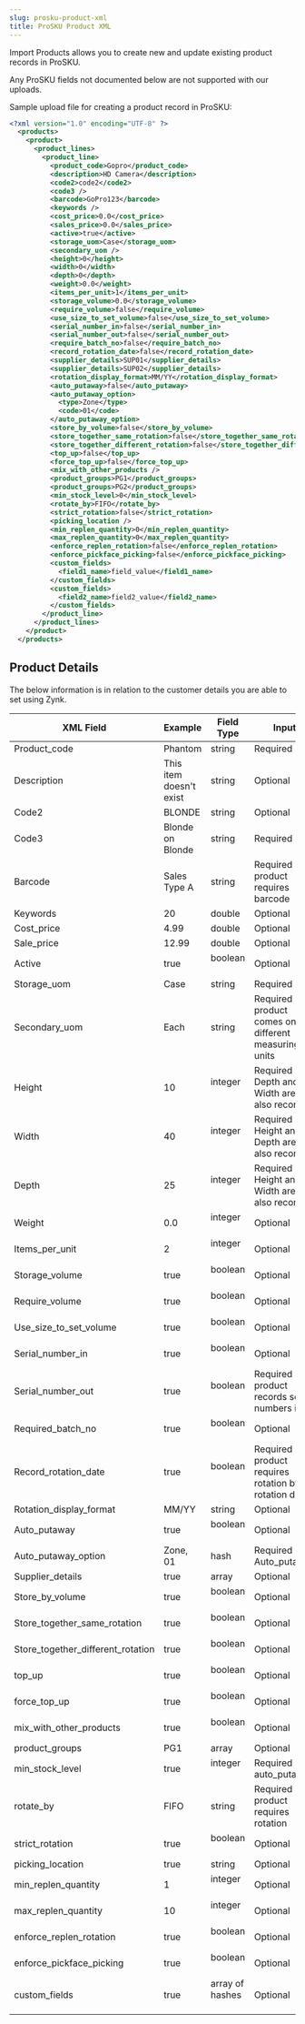 ```yaml
---
slug: prosku-product-xml
title: ProSKU Product XML
---
```

Import Products allows you to create new and update existing product records in ProSKU. 

Any ProSKU fields not documented below are not supported with our uploads. 

Sample upload file for creating a product record in ProSKU:

```xml
<?xml version="1.0" encoding="UTF-8" ?>
  <products>
    <product>
      <product_lines>
        <product_line>
          <product_code>Gopro</product_code>
          <description>HD Camera</description>
          <code2>code2</code2>
          <code3 />
          <barcode>GoPro123</barcode>
          <keywords />
          <cost_price>0.0</cost_price>
          <sales_price>0.0</sales_price>
          <active>true</active>
          <storage_uom>Case</storage_uom>
          <secondary_uom />
          <height>0</height>
          <width>0</width>
          <depth>0</depth>
          <weight>0.0</weight>
          <items_per_unit>1</items_per_unit>
          <storage_volume>0.0</storage_volume>
          <require_volume>false</require_volume>
          <use_size_to_set_volume>false</use_size_to_set_volume>
          <serial_number_in>false</serial_number_in>
          <serial_number_out>false</serial_number_out>
          <require_batch_no>false</require_batch_no>
          <record_rotation_date>false</record_rotation_date>
          <supplier_details>SUP01</supplier_details>
          <supplier_details>SUP02</supplier_details>
          <rotation_display_format>MM/YY</rotation_display_format>
          <auto_putaway>false</auto_putaway>
          <auto_putaway_option>
            <type>Zone</type>
            <code>01</code>
          </auto_putaway_option>
          <store_by_volume>false</store_by_volume>
          <store_together_same_rotation>false</store_together_same_rotation>
          <store_together_different_rotation>false</store_together_different_rotation>
          <top_up>false</top_up>
          <force_top_up>false</force_top_up>
          <mix_with_other_products />
          <product_groups>PG1</product_groups>
          <product_groups>PG2</product_groups>
          <min_stock_level>0</min_stock_level>
          <rotate_by>FIFO</rotate_by>
          <strict_rotation>false</strict_rotation>
          <picking_location />
          <min_replen_quantity>0</min_replen_quantity>
          <max_replen_quantity>0</max_replen_quantity>
          <enforce_replen_rotation>false</enforce_replen_rotation>
          <enforce_pickface_picking>false</enforce_pickface_picking>
          <custom_fields>
            <field1_name>field_value</field1_name>
          </custom_fields>
          <custom_fields>
            <field2_name>field2_value</field2_name>
          </custom_fields>
        </product_line>
      </product_lines>
    </product>
  </products>
```

## Product Details
The below information is in relation to the customer details you are able to set using Zynk.

| XML Field | Example | Field Type | Input |
| --- | --- | --- | --- |
| Product_code | Phantom | string | Required |
| Description | This item doesn't exist | string  | Optional |
| Code2 | BLONDE | string | Optional |
| Code3 | Blonde on Blonde | string | Required |
| Barcode | Sales Type A | string   | Required if product requires barcode |
| Keywords | 20  | double   | Optional  |
| Cost_price | 4.99  | double   | Optional  |
| Sale_price | 12.99  | double  | Optional |
| Active | true  | boolean   | Optional  |
| Storage_uom | Case | string   | Required |
| Secondary_uom | Each | string   | Required if product comes on different measuring units |
| Height | 10 | integer   | Required if Depth and Width are also recorded |
| Width | 40 | integer   | Required if Height and Depth are also recorded |
| Depth | 25 | integer   | Required if Height and Width are also recorded |
| Weight | 0.0 | integer   | Optional  |
| Items_per_unit | 2 | integer   | Optional  |
| Storage_volume | true  | boolean   | Optional  |
| Require_volume | true  | boolean   | Optional  |
| Use_size_to_set_volume | true  | boolean   | Optional  |
| Serial_number_in | true  | boolean   | Optional  |
| Serial_number_out | true  | boolean   | Required if product records serial numbers in |
| Required_batch_no | true  | boolean   | Optional  |
| Record_rotation_date | true  | boolean   | Required if product requires rotation by rotation date |
| Rotation_display_format | MM/YY | string   | Optional  |
| Auto_putaway | true  | boolean   | Optional  |
| Auto_putaway_option | Zone, 01 | hash   | Required if Auto_putaway |
| Supplier_details | true  | array   | Optional  |
| Store_by_volume | true  | boolean   | Optional  |
| Store_together_same_rotation | true  | boolean   | Optional  |
| Store_together_different_rotation | true  | boolean   | Optional  |
| top_up | true  | boolean   | Optional  |
| force_top_up | true  | boolean   | Optional  |
| mix_with_other_products | true  | boolean   | Optional  |
| product_groups | PG1 | array   | Optional  |
| min_stock_level | true  | integer   | Required if auto_putaway |
| rotate_by | FIFO | string   | Required if product requires rotation |
| strict_rotation | true  | boolean   | Optional  |
| picking_location | true  | string   | Optional  |
| min_replen_quantity | 1 | integer   | Optional  |
| max_replen_quantity | 10 | integer   | Optional  |
| enforce_replen_rotation | true  | boolean   | Optional  |
| enforce_pickface_picking | true  | boolean   | Optional  |
| custom_fields | true  | array of hashes   | Optional  |


